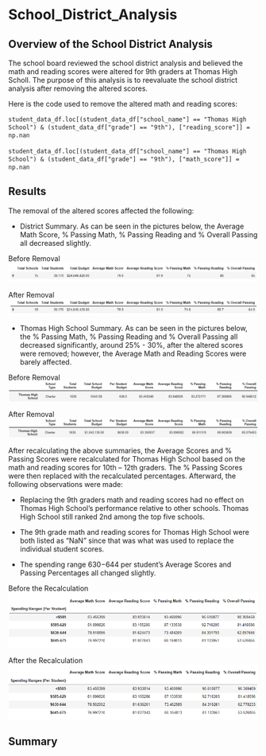 # School_District_Analysis

## Overview of the School District Analysis

The school board reviewed the school district analysis and believed the math and reading scores were altered for 9th graders at Thomas High Scholl.  The purpose of this analysis is to reevaluate the school district analysis after removing the altered scores.

Here is the code used to remove the altered math and reading scores:
```
student_data_df.loc[(student_data_df["school_name"] == "Thomas High School") & (student_data_df["grade"] == "9th"), ["reading_score"]] = np.nan

student_data_df.loc[(student_data_df["school_name"] == "Thomas High School") & (student_data_df["grade"] == "9th"), ["math_score"]] = np.nan
```

## Results

The removal of the altered scores affected the following:

- District Summary.  As can be seen in the pictures below, the Average Math Score, % Passing Math, % Passing Reading and % Overall Passing all decreased slightly.

Before Removal
![District Summary 1](https://github.com/mshideler/School_District_Analysis/blob/main/Resources/District_Summary_Before_Removal.PNG)

After Removal
![District Summary 2](https://github.com/mshideler/School_District_Analysis/blob/main/Resources/District_Summary_After_Removal.PNG)

- Thomas High School Summary.  As can be seen in the pictures below, the % Passing Math, % Passing Reading and % Overall Passing all decreased significantly, around 25% - 30%, after the altered scores were removed; however, the Average Math and Reading Scores were barely affected.

Before Removal
![THS Summary 1](https://github.com/mshideler/School_District_Analysis/blob/main/Resources/THS_Summary_Before_Removal.png)

After Removal
![THS Summary 2](https://github.com/mshideler/School_District_Analysis/blob/main/Resources/THS_Summary_After_Removal.png)

After recalculating the above summaries, the Average Scores and % Passing Scores were recalculated for Thomas High School based on the math and reading scores for 10th – 12th graders.  The % Passing Scores were then replaced with the recalculated percentages.  Afterward, the following observations were made:

- Replacing the 9th graders math and reading scores had no effect on Thomas High School’s performance relative to other schools.  Thomas High School still ranked 2nd among the top five schools.

- The 9th grade math and reading scores for Thomas High School were both listed as “NaN” since that was what was used to replace the individual student scores.

- The spending range $630-$644 per student’s Average Scores and Passing Percentages all changed slightly.

Before the Recalculation
![Spending Before](https://github.com/mshideler/School_District_Analysis/blob/main/Resources/Spending_Before_Recalc.PNG)

After the Recalculation
![Spending After](https://github.com/mshideler/School_District_Analysis/blob/main/Resources/Spending_After_Recalc.PNG)

## Summary